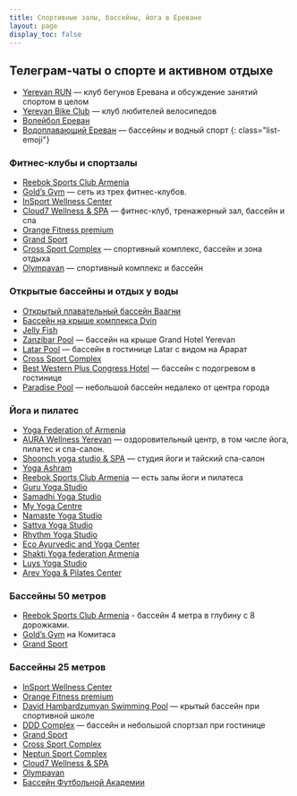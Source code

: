 ```yaml
---
title: Спортивные залы, бассейны, йога в Ереване
layout: page
display_toc: false
---
```


## Телеграм-чаты о спорте и активном отдыхе

- <i class="fa-brands fa-telegram"></i> [Yerevan RUN](https://t.me/YerevanRun) — клуб бегунов Еревана и обсуждение занятий спортом в целом
- <i class="fa-brands fa-telegram"></i> [Yerevan Bike Club](https://t.me/yerevanBikeClub) — клуб любителей велосипедов
- <i class="fa-brands fa-telegram"></i> [Волейбол Ереван](https://t.me/volleybollerv)
- <i class="fa-brands fa-telegram"></i> [Водоплавающий Ереван](https://t.me/YerevanSwim) — бассейны и водный спорт
{: class="list-emoji"}

<div class="cards">
<div class="card">

### Фитнес-клубы и спортзалы

- [Reebok Sports Club Armenia](https://yandex.ru/maps/org/reebok_sports_club_armenia/184147060081/)
- [Gold’s Gym](http://goldsgym.am/ru/) — сеть из трех фитнес-клубов.
- [InSport Wellness Center](https://yandex.ru/maps/org/insport_wellness_center/117553556152/)
- [Cloud7 Wellness & SPA](https://yandex.ru/maps/org/cloud7_wellness_spa/174501300118/) — фитнес-клуб, тренажерный зал, бассейн и спа
- [Orange Fitness premium](https://yandex.ru/maps/org/fitnes_tsentr_orange_fitness/1698075629/)
- [Grand Sport](https://yandex.ru/maps/org/grand_sport/176292840516/)
- [Cross Sport Complex](https://yandex.ru/maps/org/kross_sportivny_kompleks/1697413287/) — спортивный комплекс, бассейн и зона отдыха
- [Olympavan](https://yandex.ru/maps/org/olimpavan/117446541552/) — спортивный комплекс и бассейн

</div>
<div class="card">

### Открытые бассейны и отдых у воды

- [Открытый плавательный бассейн Ваагни](https://yandex.ru/maps/org/otkryty_plavatelny_basseyn_vaagni/149170133401/)
- [Бассейн на крыше комплекса Dvin](https://yandex.ru/maps/org/basseyn/186217492993/)
- [Jelly Fish](https://yandex.ru/maps/org/dzhelifish/60153446633/)
- [Zanzibar Pool](https://yandex.ru/maps/org/grand_hotel_yerevan/1205312363/) — бассейн на крыше Grand Hotel Yerevan
- [Latar Pool](https://yandex.ru/maps/org/latar/1268627204/) — бассейн в гостинице Latar с видом на Арарат
- [Cross Sport Complex](https://yandex.ru/maps/org/kross_sportivny_kompleks/1697413287/)
- [Best Western Plus Congress Hotel](https://yandex.ru/maps/org/best_western_plus_congress_hotel/1078761583/) — бассейн с подогревом в гостинице
- [Paradise Pool](https://yandex.ru/maps/org/paradise_pool/48314035183/) — небольшой бассейн недалеко от центра города

</div>
<div class="card">

### Йога и пилатес

- [Yoga Federation of Armenia](https://yandex.ru/maps/org/yoga_federation_of_armenia_/124320917399/)
- [AURA Wellness Yerevan](https://yandex.ru/maps/org/aura_tsentr_zdorovya_i_krasoty/71447384657/) — оздоровительный центр, в том числе йога, пилатес и спа-салон.
- [Shoonch yoga studio & SPA](https://yandex.ru/maps/org/tsentr_yogi_shunch/48967953154/) — студия йоги и тайский спа-салон
- [Yoga Ashram](https://yandex.ru/maps/org/yoga_asharm/14223594657/)
- [Reebok Sports Club Armenia](https://yandex.ru/maps/org/reebok_sports_club_armenia/184147060081/) — есть залы йоги и пилатеса
- [Guru Yoga Studio](https://yandex.ru/maps/org/guru_yoga_studio/168446287245/)
- [Samadhi Yoga Studio](https://yandex.ru/maps/org/samadii_yoga_studio/242045172639/)
- [My Yoga Centre](https://yandex.ru/maps/org/my_yoga_centre/199930608164/)
- [Namaste Yoga Studio](https://yandex.ru/maps/org/namaste_yoga_studio/233386427209/)
- [Sattva Yoga Studio](https://www.instagram.com/narine.bagdasaryan/)
- [Rhythm Yoga Studio](https://www.facebook.com/ritmstudio)
- [Eco Ayurvedic and Yoga Center](https://yandex.ru/maps/org/ayurvedicheskiy_tsentr_eko/210191616888/)
- [Shakti Yoga federation Armenia](https://yandex.ru/maps/org/shakti_yoga_federation_armenia/49906143726/)
- [Luys Yoga Studio](https://yandex.ru/maps/org/luys_yoga_studio/42330101673/)
- [Arev Yoga & Pilates Center](https://www.facebook.com/AREV74/)

</div>
<div class="card">

### Бассейны 50 метров

- [Reebok Sports Club Armenia](https://yandex.ru/maps/org/reebok_sports_club_armenia/184147060081/) - бассейн 4 метра в глубину с 8 дорожками.
- [Gold’s Gym](http://goldsgym.am/ru/) на Комитаса
- [Grand Sport](https://yandex.ru/maps/org/grand_sport/176292840516/)

### Бассейны 25 метров

- [InSport Wellness Center](https://yandex.ru/maps/org/insport_wellness_center/117553556152/)
- [Orange Fitness premium](https://yandex.ru/maps/org/fitnes_tsentr_orange_fitness/1698075629/)
- [David Hambardzumyan Swimming Pool](https://yandex.ru/maps/org/detsko_yunosheskaya_spetsializirovannaya_sportivnaya_shkola_olimpiyskogo_rezerva_po_pryzhkam_v_vodu_imeni_davida_ambartsumyana/198168737666/) — крытый бассейн при спортивной школе
- [DDD Complex](https://yandex.ru/maps/org/ddd_kompleks/8026477258/) — бассейн и небольшой спортзал при гостинице
- [Grand Sport](https://yandex.ru/maps/org/grand_sport/176292840516/)
- [Cross Sport Complex](https://yandex.ru/maps/org/kross_sportivny_kompleks/1697413287/)
- [Neptun Sport Complex](https://yandex.ru/maps/org/neptun/232971704342/)
- [Cloud7 Wellness & SPA](https://yandex.ru/maps/org/cloud7_wellness_spa/174501300118/)
- [Olympavan](https://yandex.ru/maps/org/olimpavan/117446541552/)
- [Бассейн Футбольной Академии](https://yandex.ru/maps/org/basseyn/169201319962/)

</div>
</div>
